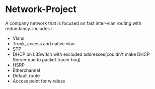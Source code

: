 # Network-Project

A company network that is focused on fast inter-vlan routing with redundancy. includes : 
- Vlans 
- Trunk, access and native vlan
- STP
- DHCP on L3Switch with excluded addresses(couldn't make DHCP Server due to packet tracer bug)
- HSRP
- Etherchannel 
- Default route
- Access point for wireless
